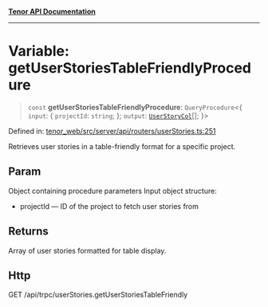 [**Tenor API Documentation**](../../README.md)

***

# Variable: getUserStoriesTableFriendlyProcedure

> `const` **getUserStoriesTableFriendlyProcedure**: `QueryProcedure`\<\{ `input`: \{ `projectId`: `string`; \}; `output`: [`UserStoryCol`](../interfaces/UserStoryCol.md)[]; \}\>

Defined in: [tenor\_web/src/server/api/routers/userStories.ts:251](https://github.com/Apantli/Tenor/blob/551fcec623199ab0ac9668d926e7d67c9012d18e/tenor_web/src/server/api/routers/userStories.ts#L251)

Retrieves user stories in a table-friendly format for a specific project.

## Param

Object containing procedure parameters
Input object structure:
- projectId — ID of the project to fetch user stories from

## Returns

Array of user stories formatted for table display.

## Http

GET /api/trpc/userStories.getUserStoriesTableFriendly

